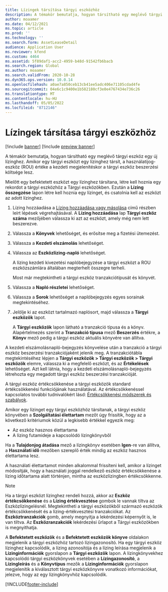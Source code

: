 ```yaml
---
title: Lízingek társítása tárgyi eszközhöz
description: A témakör bemutatja, hogyan társítható egy meglévő tárgyi eszköz egy új lízinghez.
author: moaamer
ms.date: 04/12/2021
ms.topic: article
ms.prod: ''
ms.technology: ''
ms.search.form: AssetLeaseDetail
audience: Application User
ms.reviewer: kfend
ms.custom: 4464
ms.assetid: 5f89daf1-acc2-4959-b48d-91542fb6bacb
ms.search.region: Global
ms.author: moaamer
ms.search.validFrom: 2020-10-28
ms.dyn365.ops.version: 10.0.14
ms.openlocfilehash: a0ae7a850ceb13cb41ee5adc406e71105cdad4fe
ms.sourcegitcommit: 04e6c1c9400e1b582180cf3e0e4767434e736c26
ms.translationtype: MT
ms.contentlocale: hu-HU
ms.lasthandoff: 05/05/2022
ms.locfileid: "8712146"
---
```

# <a name="associate-fixed-assets-with-leases"></a>Lízingek társítása tárgyi eszközhöz

[!include [banner](../includes/banner.md)]
[!include [preview banner](../includes/preview-banner.md)]

A témakör bemutatja, hogyan társítható egy meglévő tárgyi eszköz egy új lízinghez. Amikor egy tárgyi eszközt egy lízinghez társít, a használatijog-eszköz (ROU) értéke a kezdeti megjelenítéskor a tárgyi eszköz beszerzési költsége lesz.

Mielőtt egy befektetett eszközt egy lízinghez társítana, létre kell hoznia egy rekordot a tárgyi eszközhöz a Tárgyi eszközökben. Ezután a **Lízing összegzése** lapon létre kell hoznia egy lízinget, és csatolnia kell az eszközt az adott lízinghez.

1. Lízing hozzáadása a [Lízing hozzáadása vagy másolása](add-lease.md) című részben leírt lépések végrehajtásával. A **Lízing hozzáadása** lap **Tárgyi eszköz száma** mezőjében válassza ki azt az eszközt, amely még nem lett beszerezve.
2. Válassza a **Könyvek** lehetőséget, és erősítse meg a fizetési ütemezést.
3. Válassza a **Kezdeti elszámolás** lehetőséget.
4. Válassza az **Eszközlízing-napló** lehetőséget.

    A lízing kezdeti kivezetési naplóbejegyzése a tárgyi eszközt a ROU eszközszámlára általában megterhelt összegre terheli.

    Most már megtekintheti a tárgyi eszköz tranzakciótípusát és könyvét.

5. Válassza a **Napló részletei** lehetőséget.
6. Válassza a **Sorok** lehetőséget a naplóbejegyzés egyes sorainak megtekintéséhez.
7. Jelölje ki az eszközt tartalmazó naplósort, majd válassza a **Tárgyi eszközök** lapot.

    A **Tárgyi eszközök** lapon látható a tranzakció típusa és a könyv. Alapértelmezés szerint a **Tranzakció típusa** mező **Beszerzés** értékre, a **Könyv** mező pedig a tárgyi eszköz aktuális könyvére van állítva.

A kezdeti elszámolásnapló-bejegyzés könyvelése után a tranzakció a tárgyi eszköz beszerzési tranzakciójaként jelenik meg. A tranzakciótábla megtekintéséhez lépjen a **Tárgyi eszközök \> Tárgyi eszközök \> Tárgyi eszközök** elemre, válassza ki a megfelelő eszközt, és az **Értékelések** lehetőséget. Azt kell látnia, hogy a kezdeti elszámolásnapló-bejegyzés létrehozta egy megadott tárgyi eszköz beszerzési tranzakcióját.

A tárgyi eszköz értékcsökkenése a tárgyi eszközök standard értékcsökkenési funkciójának használatával. Az értékcsökkenéssel kapcsolatos további tudnivalókért lásd: [Értékcsökkenési módszerek és szabályok](../fixed-assets/depreciation-methods-conventions.md).

Amikor egy lízinget egy tárgyi eszközhöz társítanak, a tárgyi eszköz könyvében a **Szolgáltatási élettartam** mezőt úgy frissítik, hogy az a következő kritériumok közül a legkisebb értékkel egyezik meg: 

 - Az eszköz hasznos élettartama
 - A lízing futamideje a kapcsolódó lízingkönyvből

Ha a **Tulajdonjog átadása** mező a lízingkönyv esetében **Igen**-re van állítva, a **Használati idő** mezőben szereplő érték mindig az eszköz hasznos élettartama lesz. 
 
A használati élettartamot minden alkalommal frissíteni kell, amikor a lízinget módosítják, hogy a használati joggal rendelkező eszköz értékcsökkenése a lízing időtartama alatt történjen, mintha az eszközlízingben értékcsökkenne.

> [!NOTE]
> Ha a tárgyi eszközt lízinghez rendeli hozzá, akkor az **Eszköz értékcsökkenése** és a **Lízing értékvesztése** gombok le vannak tiltva az Eszközlízingelésnél. Megtekintheti a tárgyi eszközökből származó eszközök értékcsökkenését és a lízing-értékvesztési tranzakciókat. Az **Eszköztranzakciók** gomb, amely megnyitja a lekérdezési képernyőt is, le van tiltva. Az **Eszközranzakciók** lekérdezési űrlapot a Tárgyi eszközökben is megnyithatja.  

A **Befektetett eszközök** és a **Befektetett eszközök könyve** oldalakon megjelenik a tárgyi eszközhöz tartozó lízingazonosító. Ha egy tárgyi eszköz lízinghez kapcsolódik, a lízing azonosítója és a lízing leírása megjelenik a **Lízinginformációk** gyorslapon a **Tárgyi eszközök** lapon. A lízingkönyvekhez kapcsolódó tárgyi eszközkönyvek esetében a **Lízingazonosító**, a **Lízingleírás** és a **Könyvtípus** mezők a **Lízinginformációk** gyorslapon megjelenítik a kiválasztott tárgyi eszközkönyvre vonatkozó információkat, jelezve, hogy az egy lízingkönyvhöz kapcsolódik.

[!INCLUDE[footer-include](../../includes/footer-banner.md)]
